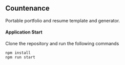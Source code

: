 ## Countenance

Portable portfolio and resume template and generator.

#### Application Start

Clone the repository and run the following commands

```
npm install
npm run start
```
